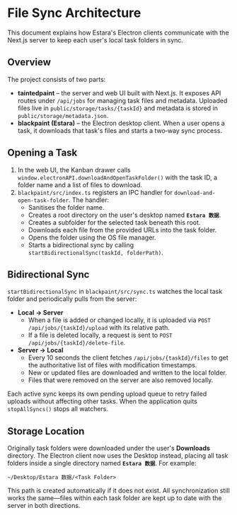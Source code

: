 # File Sync Architecture

This document explains how Estara's Electron clients communicate with the Next.js server to keep each user's local task folders in sync.

## Overview

The project consists of two parts:

- **taintedpaint** – the server and web UI built with Next.js. It exposes API routes under `/api/jobs` for managing task files and metadata. Uploaded files live in `public/storage/tasks/{taskId}` and metadata is stored in `public/storage/metadata.json`.
- **blackpaint (Estara)** – the Electron desktop client. When a user opens a task, it downloads that task's files and starts a two‑way sync process.

## Opening a Task

1. In the web UI, the Kanban drawer calls `window.electronAPI.downloadAndOpenTaskFolder()` with the task ID, a folder name and a list of files to download.
2. `blackpaint/src/index.ts` registers an IPC handler for `download-and-open-task-folder`. The handler:
   - Sanitises the folder name.
   - Creates a root directory on the user's desktop named **`Estara 数据`**.
   - Creates a subfolder for the selected task beneath this root.
   - Downloads each file from the provided URLs into the task folder.
   - Opens the folder using the OS file manager.
   - Starts a bidirectional sync by calling `startBidirectionalSync(taskId, folderPath)`.

## Bidirectional Sync

`startBidirectionalSync` in `blackpaint/src/sync.ts` watches the local task folder and periodically pulls from the server:

- **Local → Server**
  - When a file is added or changed locally, it is uploaded via `POST /api/jobs/{taskId}/upload` with its relative path.
  - If a file is deleted locally, a request is sent to `POST /api/jobs/{taskId}/delete-file`.
- **Server → Local**
  - Every 10 seconds the client fetches `/api/jobs/{taskId}/files` to get the authoritative list of files with modification timestamps.
  - New or updated files are downloaded and written to the local folder.
  - Files that were removed on the server are also removed locally.

Each active sync keeps its own pending upload queue to retry failed uploads without affecting other tasks. When the application quits `stopAllSyncs()` stops all watchers.

## Storage Location

Originally task folders were downloaded under the user's **Downloads** directory. The Electron client now uses the Desktop instead, placing all task folders inside a single directory named **`Estara 数据`**. For example:

```
~/Desktop/Estara 数据/<Task Folder>
```

This path is created automatically if it does not exist. All synchronization still works the same—files within each task folder are kept up to date with the server in both directions.

